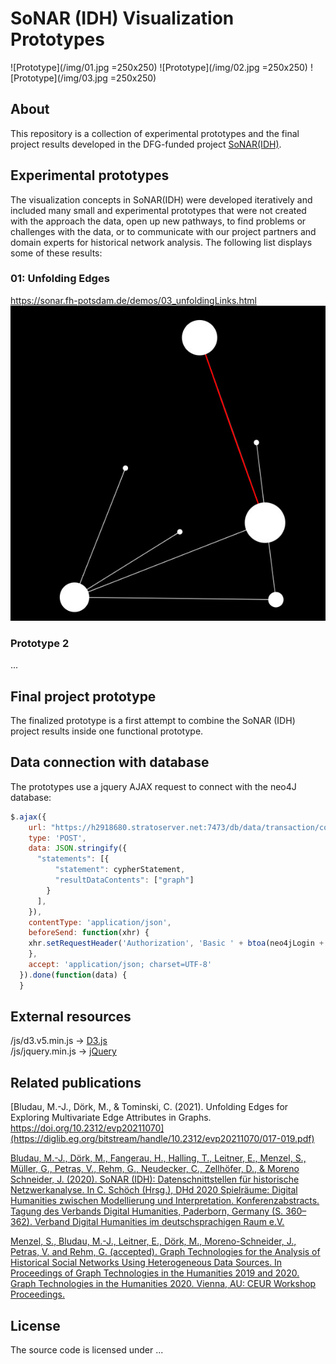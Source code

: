 # SoNAR (IDH) Visualization Prototypes
![Prototype](/img/01.jpg =250x250)
![Prototype](/img/02.jpg =250x250)
![Prototype](/img/03.jpg =250x250)

## About
This repository is a collection of experimental prototypes and the final project results developed in the DFG-funded project [SoNAR(IDH)](http://sonar.fh-potsdam.de/).

## Experimental prototypes
The visualization concepts in SoNAR(IDH) were developed iteratively and included many small and experimental prototypes that were not created with the approach the data, open up new pathways, to find problems or challenges with the data, or to communicate with our project partners and domain experts for historical network analysis. The following list displays some of these results:

### 01: Unfolding Edges
https://sonar.fh-potsdam.de/demos/03_unfoldingLinks.html
![Unfolding Edges](/img/03.jpg)

### Prototype 2
...

## Final project prototype
The finalized prototype is a first attempt to combine the SoNAR (IDH) project results inside one functional prototype.



## Data connection with database
The prototypes use a jquery AJAX request to connect with the neo4J database:

```javascript
$.ajax({
    url: "https://h2918680.stratoserver.net:7473/db/data/transaction/commit",
    type: 'POST',
    data: JSON.stringify({
      "statements": [{
          "statement": cypherStatement,
          "resultDataContents": ["graph"]
        }
      ],
    }),
    contentType: 'application/json',
    beforeSend: function(xhr) {
    xhr.setRequestHeader('Authorization', 'Basic ' + btoa(neo4jLogin + ':' + neo4jPassword));
    },
    accept: 'application/json; charset=UTF-8'
  }).done(function(data) {
  }
```

## External resources
/js/d3.v5.min.js → [D3.js](https://d3js.org/)  
/js/jquery.min.js → [jQuery](https://jquery.com/)  


## Related publications
[Bludau, M.-J., Dörk, M., & Tominski, C. (2021). Unfolding Edges for Exploring Multivariate Edge Attributes in Graphs. https://doi.org/10.2312/evp20211070](https://diglib.eg.org/bitstream/handle/10.2312/evp20211070/017-019.pdf)

[Bludau, M.-J., Dörk, M., Fangerau, H., Halling, T., Leitner, E., Menzel, S., Müller, G., Petras, V., Rehm, G., Neudecker, C., Zellhöfer, D., & Moreno Schneider, J. (2020). SoNAR (IDH): Datenschnittstellen für historische Netzwerkanalyse. In C. Schöch (Hrsg.), DHd 2020 Spielräume: Digital Humanities zwischen Modellierung und Interpretation. Konferenzabstracts. Tagung des Verbands Digital Humanities, Paderborn, Germany (S. 360–362). Verband Digital Humanities im deutschsprachigen Raum e.V.](https://uclab.fh-potsdam.de/wp/wp-content/uploads/bludau2020sonaridh.pdf)

[Menzel, S., Bludau, M.-J., Leitner, E., Dörk, M., Moreno-Schneider, J., Petras, V. and Rehm, G. (accepted). Graph Technologies for the Analysis of Historical Social Networks Using Heterogeneous Data Sources. In Proceedings of Graph Technologies in the Humanities 2019 and 2020. Graph Technologies in the Humanities 2020. Vienna, AU: CEUR Workshop Proceedings.](https://markjanbludau.de/publications/GraphProceedings2019.pdf)


## License
The source code is licensed under ...
